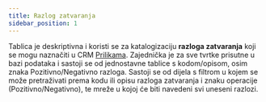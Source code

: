 ```yaml
---
title: Razlog zatvaranja 
sidebar_position: 1
---
```


Tablica je deskriptivna i koristi se za katalogizaciju **razloga zatvaranja** koji se mogu naznačiti u CRM [Prilikama](/docs/crm/chance/new-chance/). Zajednička je za sve tvrtke prisutne u bazi podataka i sastoji se od jednostavne tablice s kodom/opisom, osim znaka Pozitivno/Negativno razloga. 
Sastoji se od dijela s filtrom u kojem se može pretraživati ​​prema kodu ili opisu razloga zatvaranja i znaku operacije (Pozitivno/Negativno), te mreže u kojoj će biti navedeni svi uneseni razlozi.




